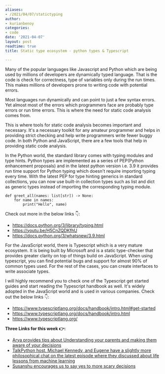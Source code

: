 ```yaml
---
aliases:
- /2021/04/07/statictyping
author:
- kurianbenoy
categories:
- code
date: '2021-04-07'
layout: post
readtime: true
title: Static type ecosystem - python types & Typescript

---
```


Many of the popular languages like Javascript and Python which are being used by millions of developers are dynamically typed language.
That is the code is check for correctness, type of variables only during the run times. This makes millions of developers prone to writing code with potential errors.

Most languages run dynamically and can point to just a few syntax errors. Yet almost most of the errors which programmers face are probably type errors or run time errors. This is where the need for static code analysis comes from. 

This is where tools for static code analysis becomes important and necessary. It's a necessary toolkit for any amateur programmer and helps in providing strict checking and help write programmers write fewer buggy code. In both Python and JavaScript, there are a few tools that help in providing static code analysis.

In the Python world, the standard library comes with typing modules and type hints. Python types are implemented as a series of PEP(Python enhancement proposals) and in the latest python version i.e. 3.9 it provides run time support for Python typing which doesn't require importing typing every time. With the latest PEP for type hinting generics in standard collections, you can now use built-in collection types such as list and dict as generic types instead of importing the corresponding typing module.

```
def greet_all(names: list[str]) -> None:
    for name in names:
        print("Hello", name)
```

Check out more in the below links 👇:
- https://docs.python.org/3/library/typing.html 
- https://youtu.be/H5CnZQDKfhU
- https://docs.python.org/3/whatsnew/3.9.html

For the JavaScript world, there is Typescript which is a very mature ecosystem. It is being built by Microsoft and is a static type-checker that provides greater clarity on top of things build on JavaScript. When using typescript, you can find potential bugs and support for almost 90% of common types used. For the rest of the cases, you can create interfaces to write associate types.

I will highly recommend you to check one of the Typescript get started guides and start reading the Typescript handbook as well. It's widely adopted in the JavaScript world and is used in various companies. Check out the below links  👇:

- https://www.typescriptlang.org/docs/handbook/intro.html#get-started
- https://www.typescriptlang.org/docs/handbook/intro.html
- https://www.typescriptlang.org/


**Three Links for this week 👉:**

- [Arya provides tips about Understanding your parents and making them aware of your decisions](https://aryamurali.com/2019/04/14/understanding-your-parents/)
- [TalkPython host, Michael Kennedy, and Eugene have a slightly more philosophical chat on the latest episode where they discussed about life lessons from machine learning](https://youtu.be/EE1u1dbPZWQ)
- [Susanshu encourages us to say yes to more scary decisions](https://www.susanshu.com/tough-decisions-do-what-scares-you)
